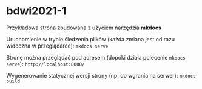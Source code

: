 # bdwi2021-1

Przykładowa strona zbudowana z użyciem narzędzia **mkdocs**

Uruchomienie w trybie śledzenia plików (każda zmiana jest od razu widoczna w przeglądarce): `mkdocs serve`

Stronę można przeglądać pod adresem (dopóki działa polecenie `mkdocs serve`): `http://localhost:8000/`

Wygenerowanie statycznej wersji strony (np. do wgrania na serwer): `mkdocs build`